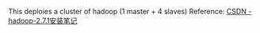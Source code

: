 This deploies a cluster of hadoop (1 master + 4 slaves)
Reference: [CSDN - hadoop-2.7.1安装笔记](http://blog.csdn.net/zstu_zlj/article/details/51027053)

